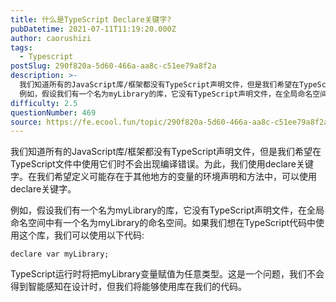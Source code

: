 ```yaml
---
title: 什么是TypeScript Declare关键字?
pubDatetime: 2021-07-11T11:19:20.000Z
author: caorushizi
tags:
  - Typescript
postSlug: 290f820a-5d60-466a-aa8c-c51ee79a8f2a
description: >-
  我们知道所有的JavaScript库/框架都没有TypeScript声明文件，但是我们希望在TypeScript文件中使用它们时不会出现编译错误。为此，我们使用declare关键字。在我们希望定义可能存在于其他地方的变量的环境声明和方法中，可以使用declare关键字。
  例如，假设我们有一个名为myLibrary的库，它没有TypeScript声明文件，在全局命名空间中有一个名为myLibrary
difficulty: 2.5
questionNumber: 469
source: https://fe.ecool.fun/topic/290f820a-5d60-466a-aa8c-c51ee79a8f2a
---
```


我们知道所有的JavaScript库/框架都没有TypeScript声明文件，但是我们希望在TypeScript文件中使用它们时不会出现编译错误。为此，我们使用declare关键字。在我们希望定义可能存在于其他地方的变量的环境声明和方法中，可以使用declare关键字。

例如，假设我们有一个名为myLibrary的库，它没有TypeScript声明文件，在全局命名空间中有一个名为myLibrary的命名空间。如果我们想在TypeScript代码中使用这个库，我们可以使用以下代码:
```
declare var myLibrary;  
```
TypeScript运行时将把myLibrary变量赋值为任意类型。这是一个问题，我们不会得到智能感知在设计时，但我们将能够使用库在我们的代码。
